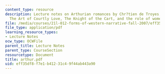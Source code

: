 ```yaml
---
content_type: resource
description: Lecture notes on Arthurian romances by Chr?tien de Troyes, King Arthur,
  The Art of Courtly Love, The Knight of the Cart, and the role of women.
file: /media/courses/21l-012-forms-of-western-narrative-fall-2007/eff35df8f7e1b41231c49f44ab443a90_arthur.pdf
file_type: application/pdf
learning_resource_types:
- Lecture Notes
ocw_type: OCWFile
parent_title: Lecture Notes
parent_type: CourseSection
resourcetype: Document
title: arthur.pdf
uid: eff35df8-f7e1-b412-31c4-9f44ab443a90
---
```

